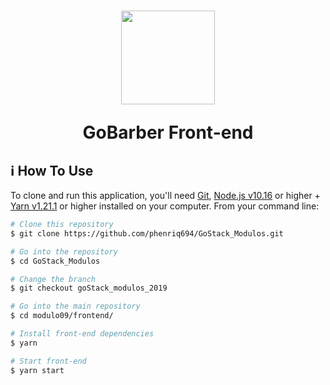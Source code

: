 <h1 align="center">
  <img 
    alt="" src="https://user-images.githubusercontent.com/54601930/85637062-8c925900-b658-11ea-928f-e9b3d69f675b.png" 
    width="150px"
  />

  <p>
    GoBarber Front-end
  </p>
</h1>

## :information_source: How To Use

To clone and run this application, you'll need [Git](https://git-scm.com), [Node.js v10.16][nodejs] or higher + [Yarn v1.21.1][yarn] or higher installed on your computer. From your command line:

```bash
# Clone this repository
$ git clone https://github.com/phenriq694/GoStack_Modulos.git

# Go into the repository
$ cd GoStack_Modulos

# Change the branch
$ git checkout goStack_modulos_2019

# Go into the main repository
$ cd modulo09/frontend/

# Install front-end dependencies
$ yarn

# Start front-end
$ yarn start
``` 

[nodejs]: https://nodejs.org/
[yarn]: https://yarnpkg.com/

